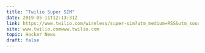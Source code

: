 ```yaml
---
title: "Twilio Super SIM"
date: 2019-05-11T12:13:31Z
link: https://www.twilio.com/wireless/super-sim?utm_medium=RSS&utm_source=hune
site: www.twilio.comwww.twilio.com
topic: Hacker News
draft: false
---
```

